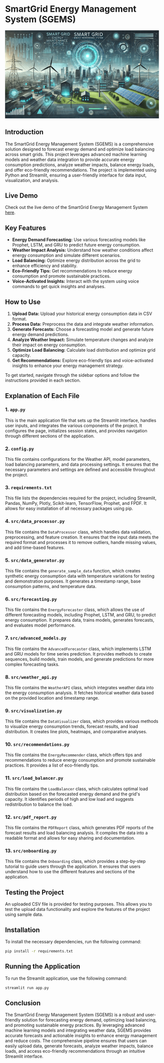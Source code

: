 # SmartGrid Energy Management System (SGEMS)

![SGEMS Banner](banner.png)

## Introduction

The SmartGrid Energy Management System (SGEMS) is a comprehensive solution designed to forecast energy demand and optimize load balancing across smart grids. This project leverages advanced machine learning models and weather data integration to provide accurate energy consumption predictions, analyze weather impacts, balance energy loads, and offer eco-friendly recommendations. The project is implemented using Python and Streamlit, ensuring a user-friendly interface for data input, visualization, and analysis.

## Live Demo

Check out the live demo of the SmartGrid Energy Management System [here](https://smartgrid-ems.streamlit.app/).

## Key Features

- **Energy Demand Forecasting:** Use various forecasting models like Prophet, LSTM, and GRU to predict future energy consumption.
- **Weather Impact Analysis:** Understand how weather conditions affect energy consumption and simulate different scenarios.
- **Load Balancing:** Optimize energy distribution across the grid to enhance efficiency and stability.
- **Eco-Friendly Tips:** Get recommendations to reduce energy consumption and promote sustainable practices.
- **Voice-Activated Insights:** Interact with the system using voice commands to get quick insights and analyses.

## How to Use

1. **Upload Data:** Upload your historical energy consumption data in CSV format.
2. **Process Data:** Preprocess the data and integrate weather information.
3. **Generate Forecasts:** Choose a forecasting model and generate future energy demand predictions.
4. **Analyze Weather Impact:** Simulate temperature changes and analyze their impact on energy consumption.
5. **Optimize Load Balancing:** Calculate load distribution and optimize grid capacity.
6. **Get Recommendations:** Explore eco-friendly tips and voice-activated insights to enhance your energy management strategy.

To get started, navigate through the sidebar options and follow the instructions provided in each section.

## Explanation of Each File

### 1. `app.py`

This is the main application file that sets up the Streamlit interface, handles user inputs, and integrates the various components of the project. It configures the page, initializes session states, and provides navigation through different sections of the application.

### 2. `config.py`

This file contains configurations for the Weather API, model parameters, load balancing parameters, and data processing settings. It ensures that the necessary parameters and settings are defined and accessible throughout the project.

### 3. `requirements.txt`

This file lists the dependencies required for the project, including Streamlit, Pandas, NumPy, Plotly, Scikit-learn, TensorFlow, Prophet, and FPDF. It allows for easy installation of all necessary packages using pip.

### 4. `src/data_processor.py`

This file contains the `DataProcessor` class, which handles data validation, preprocessing, and feature creation. It ensures that the input data meets the required format and processes it to remove outliers, handle missing values, and add time-based features.

### 5. `src/data_generator.py`

This file contains the `generate_sample_data` function, which creates synthetic energy consumption data with temperature variations for testing and demonstration purposes. It generates a timestamp range, base consumption patterns, and temperature data.

### 6. `src/forecasting.py`

This file contains the `EnergyForecaster` class, which allows the use of different forecasting models, including Prophet, LSTM, and GRU, to predict energy consumption. It prepares data, trains models, generates forecasts, and evaluates model performance.

### 7. `src/advanced_models.py`

This file contains the `AdvancedForecaster` class, which implements LSTM and GRU models for time series prediction. It provides methods to create sequences, build models, train models, and generate predictions for more complex forecasting tasks.

### 8. `src/weather_api.py`

This file contains the `WeatherAPI` class, which integrates weather data into the energy consumption analysis. It fetches historical weather data based on the provided location and timestamp range.

### 9. `src/visualization.py`

This file contains the `DataVisualizer` class, which provides various methods to visualize energy consumption trends, forecast results, and load distribution. It creates line plots, heatmaps, and comparative analyses.

### 10. `src/recommendations.py`

This file contains the `EnergyRecommender` class, which offers tips and recommendations to reduce energy consumption and promote sustainable practices. It provides a list of eco-friendly tips.

### 11. `src/load_balancer.py`

This file contains the `LoadBalancer` class, which calculates optimal load distribution based on the forecasted energy demand and the grid's capacity. It identifies periods of high and low load and suggests redistribution to balance the load.

### 12. `src/pdf_report.py`

This file contains the `PDFReport` class, which generates PDF reports of the forecast results and load balancing analysis. It compiles the data into a readable format and allows for easy sharing and documentation.

### 13. `src/onboarding.py`

This file contains the `Onboarding` class, which provides a step-by-step tutorial to guide users through the application. It ensures that users understand how to use the different features and sections of the application.

## Testing the Project

An uploaded CSV file is provided for testing purposes. This allows you to test the upload data functionality and explore the features of the project using sample data.

## Installation

To install the necessary dependencies, run the following command:

```bash
pip install -r requirements.txt
```

## Running the Application

To run the Streamlit application, use the following command:

```bash
streamlit run app.py
```

## Conclusion

The SmartGrid Energy Management System (SGEMS) is a robust and user-friendly solution for forecasting energy demand, optimizing load balancing, and promoting sustainable energy practices. By leveraging advanced machine learning models and integrating weather data, SGEMS provides accurate forecasts and actionable insights to enhance energy management and reduce costs. The comprehensive pipeline ensures that users can easily upload data, generate forecasts, analyze weather impacts, balance loads, and access eco-friendly recommendations through an intuitive Streamlit interface.
